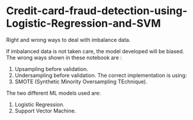 # Credit-card-fraud-detection-using-Logistic-Regression-and-SVM
Right and wrong ways to deal with imbalance data.

If imbalanced data is not taken care, the model developed will be biased. 
The wrong ways shown in these notebook are :
  1) Upsampling before validation.
  2) Undersampling before validation.
The correct implementation is using:
  1) SMOTE (Synthetic Minority Oversampling TEchnique).
  
The two different ML models used are:
  1) Logistic Regression.
  2) Support Vector Machine.
 
